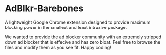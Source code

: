 # AdBlkr-Barebones
A lightweight Google Chrome extension designed to provide maximum blocking power in the smallest and least intrusive package.

We wanted to provide the ad blocker community with an extremely stripped down ad blocker that is effecive and has zero bloat.
Feel free to browse the files and modify them as you see fit. Happy coding!
